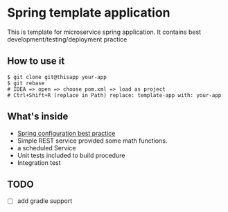 # Spring template application

This is template for microservice spring application.
It contains best development/testing/deployment practice

## How to use it

```
$ git clone git@thisapp your-app
$ git rebase 
# IDEA => open => choose pom.xml => load as project
# Ctrl+Shift+R (replace in Path) replace: template-app with: your-app 
```

## What's inside

* [Spring configuration best practice](spring-configuration-best-practice.md)
* Simple REST service provided some math functions.
* a scheduled Service
* Unit tests included to build procedure
* Integration test

## TODO
* [ ] add gradle support 